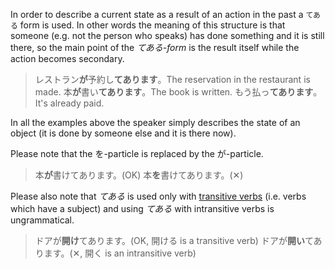 In order to describe a current state as a result of an action in the past a `てある` form is used. In other words the meaning of this structure is that someone (e.g. not the person who speaks) has done something and it is still there, so the main point of the *てある-form* is the result itself while the action becomes secondary.

>レストラン**が**予約し**てあります**。The reservation in the restaurant is made.
>本**が**書い**てあります**。The book is written.
>もう払っ**てあります**。It's already paid.

In all the examples above the speaker simply describes the state of an object (it is done by someone else and it is there now).

Please note that the を-particle is replaced by the が-particle.
>本**が**書けてあります。(OK)
>本**を**書けてあります。(✕)

Please also note that *てある* is used only with [transitive verbs](111) (i.e. verbs which have a subject) and using *てある* with intransitive verbs is ungrammatical.
>ドアが**開け**てあります。(OK, 開ける is a transitive verb)
>ドアが**開い**てあります。(✕, 開く is an intransitive verb)